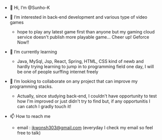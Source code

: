 - 👋 Hi, I’m @Sunho-K
- 👀 I’m interested in back-end development and various type of video games
    - hope to play any latest game first than anyone but my gaming cloud service doesn't publish more playable game... Cheer up! Geforce Now!!
      
- 🌱 I’m currently learning
  - Java, MySql, Jsp, React, Spring, HTML, CSS
      kind of newb and hardly trying learning to jump in to programming field
      one day, I will be one of people surffing internet freely
      
- 💞️ I’m looking to collaborate on any project that can improve my programming stacks.
   - Actually, since studying back-end, I couldn't have opportunity to test how I'm improved or just didn't try to find but, if any opportunitis I can catch
      I gradly touch it!
      
- 📫 How to reach me
   - email : ikwonsh303@gmail.com (everyday I check my email so feel free to talk)

<!---
Sunho-K/Sunho-K is a ✨ special ✨ repository because its `README.md` (this file) appears on your GitHub profile.
You can click the Preview link to take a look at your changes.
--->
